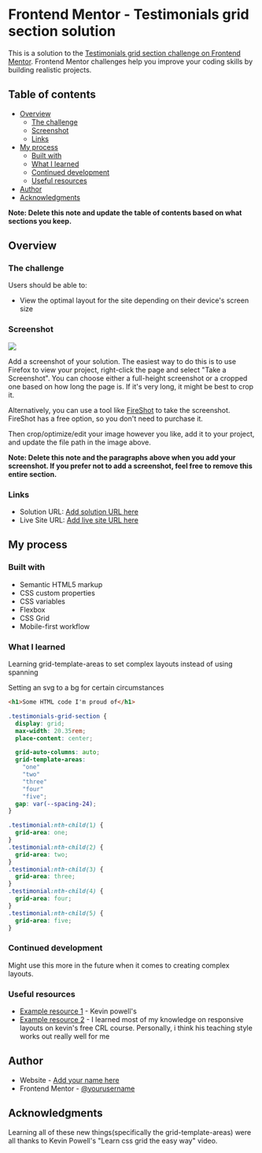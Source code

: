 # Frontend Mentor - Testimonials grid section solution

This is a solution to the [Testimonials grid section challenge on Frontend Mentor](https://www.frontendmentor.io/challenges/testimonials-grid-section-Nnw6J7Un7). Frontend Mentor challenges help you improve your coding skills by building realistic projects.

## Table of contents

- [Overview](#overview)
  - [The challenge](#the-challenge)
  - [Screenshot](#screenshot)
  - [Links](#links)
- [My process](#my-process)
  - [Built with](#built-with)
  - [What I learned](#what-i-learned)
  - [Continued development](#continued-development)
  - [Useful resources](#useful-resources)
- [Author](#author)
- [Acknowledgments](#acknowledgments)

**Note: Delete this note and update the table of contents based on what sections you keep.**

## Overview

### The challenge

Users should be able to:

- View the optimal layout for the site depending on their device's screen size

### Screenshot

![](./screenshot.jpg)

Add a screenshot of your solution. The easiest way to do this is to use Firefox to view your project, right-click the page and select "Take a Screenshot". You can choose either a full-height screenshot or a cropped one based on how long the page is. If it's very long, it might be best to crop it.

Alternatively, you can use a tool like [FireShot](https://getfireshot.com/) to take the screenshot. FireShot has a free option, so you don't need to purchase it.

Then crop/optimize/edit your image however you like, add it to your project, and update the file path in the image above.

**Note: Delete this note and the paragraphs above when you add your screenshot. If you prefer not to add a screenshot, feel free to remove this entire section.**

### Links

- Solution URL: [Add solution URL here](https://your-solution-url.com)
- Live Site URL: [Add live site URL here](https://your-live-site-url.com)

## My process

### Built with

- Semantic HTML5 markup
- CSS custom properties
- CSS variables
- Flexbox
- CSS Grid
- Mobile-first workflow

### What I learned

Learning grid-template-areas to set complex layouts instead of using spanning

Setting an svg to a bg for certain circumstances

```html
<h1>Some HTML code I'm proud of</h1>
```

```css
.testimonials-grid-section {
  display: grid;
  max-width: 20.35rem;
  place-content: center;

  grid-auto-columns: auto;
  grid-template-areas:
    "one"
    "two"
    "three"
    "four"
    "five";
  gap: var(--spacing-24);
}

.testimonial:nth-child(1) {
  grid-area: one;
}
.testimonial:nth-child(2) {
  grid-area: two;
}
.testimonial:nth-child(3) {
  grid-area: three;
}
.testimonial:nth-child(4) {
  grid-area: four;
}
.testimonial:nth-child(5) {
  grid-area: five;
}
```

### Continued development

Might use this more in the future when it comes to creating complex layouts.

### Useful resources

- [Example resource 1](https://www.youtube.com/watch?v=rg7Fvvl3taU&t=269s) - Kevin powell's
- [Example resource 2](https://courses.kevinpowell.co/view/courses/conquering-responsive-layouts/) - I learned most of my knowledge on responsive layouts on kevin's free CRL course. Personally, i think his teaching style works out really well for me

## Author

- Website - [Add your name here](https://github.com/PastaSus/testimonials-grid-section-main)
- Frontend Mentor - [@yourusername](https://www.frontendmentor.io/profile/PastaSus)

## Acknowledgments

Learning all of these new things(specifically the grid-template-areas) were all thanks to Kevin Powell's "Learn css grid the easy way" video.
